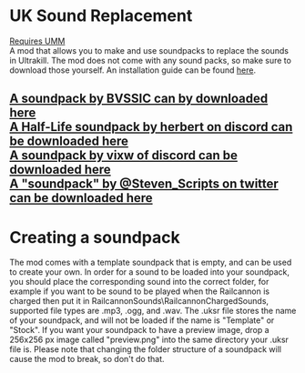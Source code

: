 # UK Sound Replacement
[Requires UMM](https://github.com/Temperz87/ultra-mod-manager)<br>
A mod that allows you to make and use soundpacks to replace the sounds in Ultrakill. The mod does not come with any sound packs, so make sure to download those yourself. An installation guide can be found [here](https://www.youtube.com/watch?v=meNiXcbPh_s).

[A soundpack by BVSSIC can by downloaded here](https://mega.nz/folder/Zc5SULaR#qkbbVPobyxkiPKwPOgkZkg)<br>
[A Half-Life soundpack by herbert on discord can be downloaded here](https://drive.google.com/file/d/11eSo6ggneXQalVdiOtyJ6AWdG5q2EsRI/view)<br>
[A soundpack by vixw of discord can be downloaded here](https://mega.nz/file/icF1jA6T#n0BgcuglSWH2YLq7RGxgMQ-ChRbnc46HwpHTGWy8P0Q)<br>
[A "soundpack" by @Steven_Scripts on twitter can be downloaded here](https://drive.google.com/file/d/1XTWZOpcjBT-aXmnDqYhC5LTHpUeBV4kO)
----------
# Creating a soundpack
The mod comes with a template soundpack that is empty, and can be used to create your own. In order for a sound to be loaded into your soundpack, you should place the corresponding sound into the correct folder, for example if you want to be sound to be played when the Railcannon is charged then put it in RailcannonSounds\RailcannonChargedSounds, supported file types are .mp3, .ogg, and .wav. The .uksr file stores the name of your soundpack, and will not be loaded if the name is "Template" or "Stock". If you want your soundpack to have a preview image, drop a 256x256 px image called "preview.png" into the same directory your .uksr file is. Please note that changing the folder structure of a soundpack will cause the mod to break, so don't do that.
